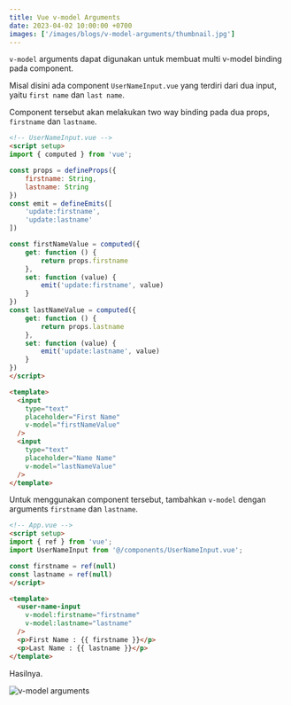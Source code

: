 ```yaml
---
title: Vue v-model Arguments
date: 2023-04-02 10:00:00 +0700
images: ['/images/blogs/v-model-arguments/thumbnail.jpg']
---
```


`v-model` arguments dapat digunakan untuk membuat multi v-model binding pada component.

Misal disini ada component `UserNameInput.vue` yang terdiri dari dua input, yaitu `first name` dan `last name`.

Component tersebut akan melakukan two way binding pada dua props, `firstname` dan `lastname`.

```html
<!-- UserNameInput.vue -->
<script setup>
import { computed } from 'vue';

const props = defineProps({
    firstname: String,
    lastname: String
})
const emit = defineEmits([
    'update:firstname',
    'update:lastname'
])

const firstNameValue = computed({
    get: function () {
        return props.firstname
    },
    set: function (value) {
        emit('update:firstname', value)
    }
})
const lastNameValue = computed({
    get: function () {
        return props.lastname
    },
    set: function (value) {
        emit('update:lastname', value)
    }
})
</script>

<template>
  <input
    type="text"
    placeholder="First Name"
    v-model="firstNameValue"
  />
  <input
    type="text"
    placeholder="Name Name"
    v-model="lastNameValue"
  />
</template>
```

Untuk menggunakan component tersebut, tambahkan `v-model` dengan arguments `firstname` dan `lastname`.

```html
<!-- App.vue -->
<script setup>
import { ref } from 'vue';
import UserNameInput from '@/components/UserNameInput.vue';

const firstname = ref(null)
const lastname = ref(null)
</script>

<template>
  <user-name-input
    v-model:firstname="firstname"
    v-model:lastname="lastname"
  />
  <p>First Name : {{ firstname }}</p>
  <p>Last Name : {{ lastname }}</p>
</template>
```

Hasilnya.

![v-model arguments](/images/blogs/v-model-arguments/v-model-argument.gif)